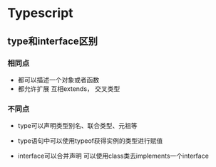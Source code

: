 # Typescript

## type和interface区别
### 相同点
- 都可以描述一个对象或者函数
- 都允许扩展 互相extends， 交叉类型
### 不同点
- type可以声明类型别名、联合类型、元祖等
- type语句中可以使用typeof获得实例的类型进行赋值

- interface可以合并声明
可以使用class类去implements一个interface